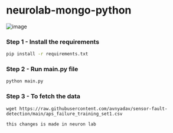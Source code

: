 # neurolab-mongo-python

![image](https://user-images.githubusercontent.com/57321948/196933065-4b16c235-f3b9-4391-9cfe-4affcec87c35.png)

### Step 1 - Install the requirements

```bash
pip install -r requirements.txt
```

### Step 2 - Run main.py file

```bash
python main.py
```

### Step 3 - To fetch the data 
```
wget https://raw.githubusercontent.com/avnyadav/sensor-fault-detection/main/aps_failure_training_set1.csv

```


```
this changes is made in neuron lab 
```